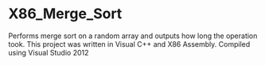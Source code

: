 X86_Merge_Sort
==============

Performs merge sort on a random array and outputs how long the operation took. This project was written in Visual C++ and X86 Assembly. Compiled using Visual Studio 2012
